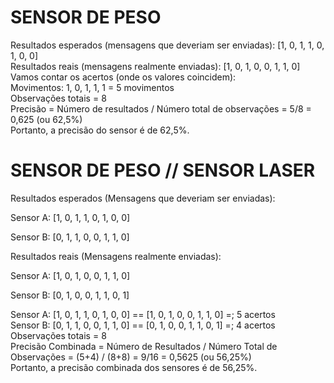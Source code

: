  # SENSOR DE PESO

Resultados esperados (mensagens que deveriam ser enviadas): [1, 0, 1, 1, 0, 1, 0, 0]</br>
Resultados reais (mensagens realmente enviadas): [1, 0, 1, 0, 0, 1, 1, 0]</br>
Vamos contar os acertos (onde os valores coincidem):</br>
Movimentos: 1, 0, 1, 1, 1 = 5 movimentos</br>
Observações totais = 8</br>
Precisão = Número de resultados / Número total de observações = 5/8 = 0,625 (ou 62,5%)</br>
Portanto, a precisão do sensor é de 62,5%.</br>

# SENSOR DE PESO // SENSOR LASER


Resultados esperados (Mensagens que deveriam ser enviadas):</br>

Sensor A: [1, 0, 1, 1, 0, 1, 0, 0]</br>

Sensor B: [0, 1, 1, 0, 0, 1, 1, 0]</br>

Resultados reais (Mensagens realmente enviadas):</br>

Sensor A: [1, 0, 1, 0, 0, 1, 1, 0]</br>

Sensor B: [0, 1, 0, 0, 1, 1, 0, 1]</br>

Sensor A: [1, 0, 1, 1, 0, 1, 0, 0] == [1, 0, 1, 0, 0, 1, 1, 0] =; 5 acertos</br>
Sensor B: [0, 1, 1, 0, 0, 1, 1, 0] == [0, 1, 0, 0, 1, 1, 0, 1] =; 4 acertos</br>
Observações totais = 8</br>
Precisão Combinada = Número de Resultados / Número Total de Observações = (5+4) / (8+8) = 9/16 = 0,5625 (ou 56,25%)</br>
Portanto, a precisão combinada dos sensores é de 56,25%.</br>
